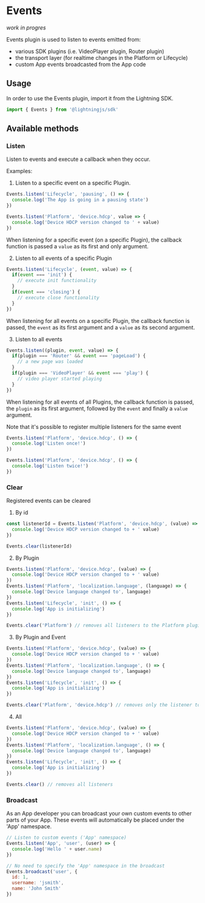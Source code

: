# Events

_work in progres_

Events plugin is used to listen to events emitted from:

- various SDK plugins (i.e. VideoPlayer plugin, Router plugin)
- the transport layer (for realtime changes in the Platform or Lifecycle)
- custom App events broadcasted from the App code

## Usage

In order to use the Events plugin, import it from the Lightning SDK.

```js
import { Events } from '@lightningjs/sdk'
```

## Available methods

### Listen

Listen to events and execute a callback when they occur.

Examples:

1) Listen to a specific event on a specific Plugin.

```js
Events.listen('Lifecycle', 'pausing', () => {
  console.log('The App is going in a pausing state')
})

Events.listen('Platform', 'device.hdcp', value => {
  console.log('Device HDCP version changed to ' + value)
})
```

When listening for a specific event (on a specific Plugin), the callback function is passed a `value` as its first and only argument.

2) Listen to all events of a specific Plugin

```js
Events.listen('Lifecycle', (event, value) => {
  if(event === 'init') {
    // execute init functionality
  }
  if(event === 'closing') {
    // execute close functionality
  }
})
```

When listening for all events on a specific Plugin, the callback function is passed, the `event` as its first argument and a `value` as its second argument.

3) Listen to all events

```js
Events.listen((plugin, event, value) => {
  if(plugin === 'Router' && event === 'pageLoad') {
    // a new page was loaded
  }
  if(plugin === 'VideoPlayer' && event === 'play') {
    // video player started playing
  }
})
```

When listening for all events of all Plugins, the callback function is passed, the `plugin` as its first argument, followed by the `event` and finally a `value` argument.


Note that it's possible to register multiple listeners for the same event

```js
Events.listen('Platform', 'device.hdcp', () => {
  console.log('Listen once!')
})

Events.listen('Platform', 'device.hdcp', () => {
  console.log('Listen twice!')
})
```

### Clear

Registered events can be cleared

1) By id

```js
const listenerId = Events.listen('Platform', 'device.hdcp', (value) => {
  console.log('Device HDCP version changed to + ' value)
})

Events.clear(listenerId)
```

2) By Plugin

```js
Events.listen('Platform', 'device.hdcp', (value) => {
  console.log('Device HDCP version changed to + ' value)
})
Events.listen('Platform', 'localization.language', (language) => {
  console.log('Device language changed to', language)
})
Events.listen('Lifecycle', 'init', () => {
  console.log('App is initializing')
})

Events.clear('Platform') // removes all listeners to the Platform plugin
```

3) By Plugin and Event

```js
Events.listen('Platform', 'device.hdcp', (value) => {
  console.log('Device HDCP version changed to + ' value)
})
Events.listen('Platform', 'localization.language', () => {
  console.log('Device language changed to', language)
})
Events.listen('Lifecycle', 'init', () => {
  console.log('App is initializing')
})

Events.clear('Platform', 'device.hdcp') // removes only the listener to Platform.device.hdcp
```

4) All

```js
Events.listen('Platform', 'device.hdcp', (value) => {
  console.log('Device HDCP version changed to + ' value)
})
Events.listen('Platform', 'localization.language', () => {
  console.log('Device language changed to', language)
})
Events.listen('Lifecycle', 'init', () => {
  console.log('App is initializing')
})

Events.clear() // removes all listeners
```

### Broadcast

As an App developer you can broadcast your own custom events to other parts of your App. These events
will automatically be placed under the 'App' namespace.


```js
// Listen to custom events ('App' namespace)
Events.listen('App', 'user', (user) => {
  console.log('Hello ' + user.name)
})

// No need to specify the 'App' namespace in the broadcast
Events.broadcast('user', {
  id: 1,
  username: 'jsmith',
  name: 'John Smith'
})
```


